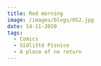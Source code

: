 ```yaml
---
title: Red morning
image: /images/blogs/052.jpg
date: 14-11-2020
tags:
  - Comics
  - Sídliště Písnice
  - A place of no return
---
```

